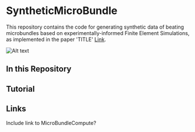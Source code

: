 # SyntheticMicroBundle
This repository contains the code for generating synthetic data of beating microbundles based on experimentally-informed Finite Element Simulations, as implemented in the paper 'TITLE' [Link](addlink).

![Alt text](Pipeline_SyntheticData_RealFrame.png)

## In this Repository

## Tutorial

## Links 
Include link to MicroBundleCompute?